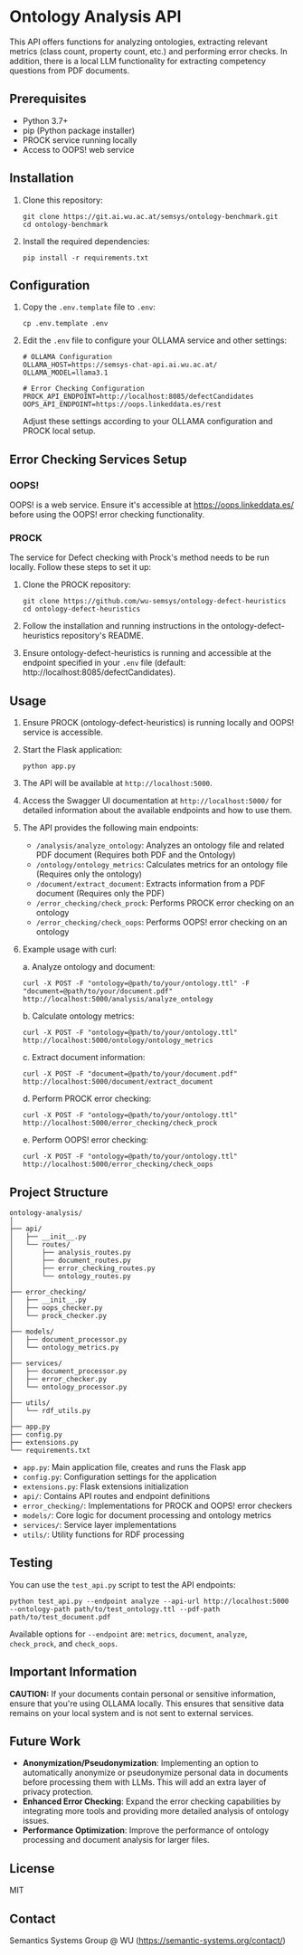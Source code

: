 # Ontology Analysis API

This API offers functions for analyzing ontologies, extracting relevant metrics (class count, property count, etc.) and performing error checks. In addition, there is a local LLM functionality for extracting competency questions from PDF documents. 

## Prerequisites

- Python 3.7+
- pip (Python package installer)
- PROCK service running locally
- Access to OOPS! web service

## Installation

1. Clone this repository:
   ```
   git clone https://git.ai.wu.ac.at/semsys/ontology-benchmark.git
   cd ontology-benchmark
   ```

2. Install the required dependencies:
   ```
   pip install -r requirements.txt
   ```

## Configuration

1. Copy the `.env.template` file to `.env`:
   ```
   cp .env.template .env
   ```

2. Edit the `.env` file to configure your OLLAMA service and other settings:
   ```
   # OLLAMA Configuration
   OLLAMA_HOST=https://semsys-chat-api.ai.wu.ac.at/
   OLLAMA_MODEL=llama3.1
   
   # Error Checking Configuration
   PROCK_API_ENDPOINT=http://localhost:8085/defectCandidates
   OOPS_API_ENDPOINT=https://oops.linkeddata.es/rest
   ```

   Adjust these settings according to your OLLAMA configuration and PROCK local setup.

## Error Checking Services Setup

### OOPS!
OOPS! is a web service. Ensure it's accessible at https://oops.linkeddata.es/ before using the OOPS! error checking functionality.

### PROCK
The service for Defect checking with Prock's method needs to be run locally. Follow these steps to set it up:

1. Clone the PROCK repository:
   ```
   git clone https://github.com/wu-semsys/ontology-defect-heuristics
   cd ontology-defect-heuristics
   ```

2. Follow the installation and running instructions in the ontology-defect-heuristics repository's README.

3. Ensure ontology-defect-heuristics is running and accessible at the endpoint specified in your `.env` file (default: http://localhost:8085/defectCandidates).

## Usage

1. Ensure PROCK (ontology-defect-heuristics) is running locally and OOPS! service is accessible.

2. Start the Flask application:
   ```
   python app.py
   ```

3. The API will be available at `http://localhost:5000`.

4. Access the Swagger UI documentation at `http://localhost:5000/` for detailed information about the available endpoints and how to use them.

5. The API provides the following main endpoints:
   - `/analysis/analyze_ontology`: Analyzes an ontology file and related PDF document (Requires both PDF and the Ontology)
   - `/ontology/ontology_metrics`: Calculates metrics for an ontology file (Requires only the ontology)
   - `/document/extract_document`: Extracts information from a PDF document (Requires only the PDF)
   - `/error_checking/check_prock`: Performs PROCK error checking on an ontology
   - `/error_checking/check_oops`: Performs OOPS! error checking on an ontology

6. Example usage with curl:
   
   a. Analyze ontology and document:
   ```
   curl -X POST -F "ontology=@path/to/your/ontology.ttl" -F "document=@path/to/your/document.pdf" http://localhost:5000/analysis/analyze_ontology
   ```
   
   b. Calculate ontology metrics:
   ```
   curl -X POST -F "ontology=@path/to/your/ontology.ttl" http://localhost:5000/ontology/ontology_metrics
   ```
   
   c. Extract document information:
   ```
   curl -X POST -F "document=@path/to/your/document.pdf" http://localhost:5000/document/extract_document
   ```
   
   d. Perform PROCK error checking:
   ```
   curl -X POST -F "ontology=@path/to/your/ontology.ttl" http://localhost:5000/error_checking/check_prock
   ```
   
   e. Perform OOPS! error checking:
   ```
   curl -X POST -F "ontology=@path/to/your/ontology.ttl" http://localhost:5000/error_checking/check_oops
   ```


## Project Structure

```
ontology-analysis/
│
├── api/
│   ├── __init__.py
│   └── routes/
│       ├── analysis_routes.py
│       ├── document_routes.py
│       ├── error_checking_routes.py
│       └── ontology_routes.py
│
├── error_checking/
│   ├── __init__.py
│   ├── oops_checker.py
│   └── prock_checker.py
│
├── models/
│   ├── document_processor.py
│   └── ontology_metrics.py
│
├── services/
│   ├── document_processor.py
│   ├── error_checker.py
│   └── ontology_processor.py
│
├── utils/
│   └── rdf_utils.py
│
├── app.py
├── config.py
├── extensions.py
└── requirements.txt
```

- `app.py`: Main application file, creates and runs the Flask app
- `config.py`: Configuration settings for the application
- `extensions.py`: Flask extensions initialization
- `api/`: Contains API routes and endpoint definitions
- `error_checking/`: Implementations for PROCK and OOPS! error checkers
- `models/`: Core logic for document processing and ontology metrics
- `services/`: Service layer implementations
- `utils/`: Utility functions for RDF processing

## Testing

You can use the `test_api.py` script to test the API endpoints:

```
python test_api.py --endpoint analyze --api-url http://localhost:5000 --ontology-path path/to/test_ontology.ttl --pdf-path path/to/test_document.pdf
```

Available options for `--endpoint` are: `metrics`, `document`, `analyze`, `check_prock`, and `check_oops`.

## Important Information

**CAUTION:** If your documents contain personal or sensitive information, ensure that you're using OLLAMA locally. This ensures that sensitive data remains on your local system and is not sent to external services.

## Future Work

- **Anonymization/Pseudonymization**: Implementing an option to automatically anonymize or pseudonymize personal data in documents before processing them with LLMs. This will add an extra layer of privacy protection.
- **Enhanced Error Checking**: Expand the error checking capabilities by integrating more tools and providing more detailed analysis of ontology issues.
- **Performance Optimization**: Improve the performance of ontology processing and document analysis for larger files.

## License

MIT

## Contact

Semantics Systems Group @ WU (https://semantic-systems.org/contact/)